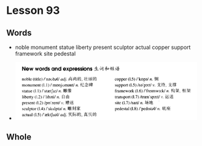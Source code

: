 # Lesson 93

## Words

- noble monument statue liberty present sculptor actual copper support framework site pedestal

- ![Words](../../../Images/Part2/10/words-93.png)

## Whole
